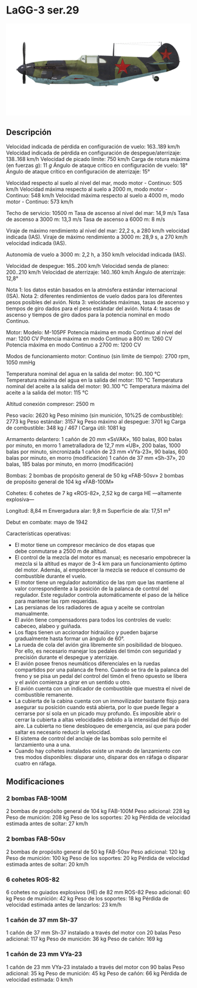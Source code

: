 # LaGG-3 ser.29

![lagg3s29](../images/lagg3s29.png)

## Descripción

Velocidad indicada de pérdida en configuración de vuelo: 163..189 km/h
Velocidad indicada de pérdida en configuración de despegue/aterrizaje: 138..168 km/h
Velocidad de picado límite: 750 km/h
Carga de rotura máxima (en fuerzas <i>g</i>): 11 <i>g</i>
Ángulo de ataque crítico en configuración de vuelo: 18°
Ángulo de ataque crítico en configuración de aterrizaje: 15°

Velocidad respecto al suelo al nivel del mar, modo motor - Continuo: 505 km/h
Velocidad máxima respecto al suelo a 2000 m, modo motor - Continuo: 548 km/h
Velocidad máxima respecto al suelo a 4000 m, modo motor - Continuo: 573 km/h

Techo de servicio: 10500 m
Tasa de ascenso al nivel del mar: 14,9 m/s
Tasa de ascenso a 3000 m: 13,3 m/s
Tasa de ascenso a 6000 m: 8 m/s

Viraje de máximo rendimiento al nivel del mar: 22,2 s, a 280 km/h velocidad indicada (IAS).
Viraje de máximo rendimiento a 3000 m: 28,9 s, a 270 km/h velocidad indicada (IAS).

Autonomía de vuelo a 3000 m: 2,2 h, a 350 km/h velocidad indicada (IAS).

Velocidad de despegue: 165..200 km/h
Velocidad senda de planeo: 200..210 km/h
Velocidad de aterrizaje: 140..160 km/h
Ángulo de aterrizaje: 12,8°

Nota 1: los datos están basados en la atmósfera estándar internacional (ISA).
Nota 2: diferentes rendimientos de vuelo dados para los diferentes pesos posibles del avión.
Nota 3: velocidades máximas, tasas de ascenso y tiempos de giro dados para el peso estándar del avión.
Nota 4: tasas de ascenso y tiempos de giro dados para la potencia nominal en modo Continuo.

Motor:
Modelo: M-105PF
Potencia máxima en modo Continuo al nivel del mar: 1200 CV
Potencia máxima en modo Continuo a 800 m: 1260 CV
Potencia máxima en modo Continuo a 2700 m: 1200 CV

Modos de funcionamiento motor:
Continuo (sin límite de tiempo): 2700 rpm, 1050 mmHg

Temperatura nominal del agua en la salida del motor: 90..100 °C
Temperatura máxima del agua en la salida del motor: 110 °C
Temperatura nominal del aceite a la salida del motor: 90..100 °C
Temperatura máxima del aceite a la salida del motor: 115 °C

Altitud conexión compresor: 2500 m

Peso vacío: 2620 kg
Peso mínimo (sin munición, 10%25 de combustible): 2773 kg
Peso estándar: 3157 kg
Peso máximo al despegue: 3701 kg
Carga de combustible: 348 kg / 467 l
Carga útil: 1081 kg

Armamento delantero:
1 cañón de 20 mm «SsVAK», 160 balas, 800 balas por minuto, en morro
1 ametralladora de 12,7 mm «UB», 200 balas, 1000 balas por minuto, sincronizada
1 cañón de 23 mm «VYa-23», 90 balas, 600 balas por minuto, en morro (modificación)
1 cañón de 37 mm «Sh-37», 20 balas, 185 balas por minuto, en morro (modificación)

Bombas:
2 bombas de propósito general de 50 kg «FAB-50sv»
2 bombas de propósito general de 104 kg «FAB-100M»

Cohetes:
6 cohetes de 7 kg «ROS-82», 2,52 kg de carga HE —altamente explosiva—

Longitud: 8,84 m
Envergadura alar: 9,8 m
Superficie de ala: 17,51 m²

Debut en combate: mayo de 1942

Características operativas:
- El motor tiene un compresor mecánico de dos etapas que debe conmutarse a 2500 m de altitud.
- El control de la mezcla del motor es manual; es necesario empobrecer la mezcla si la altitud es mayor de 3-4 km para un funcionamiento óptimo del motor. Además, al empobrecer la mezcla se reduce el consumo de combustible durante el vuelo.
- El motor tiene un regulador automático de las rpm que las mantiene al valor correspondiente a la posición de la palanca de control del regulador. Este regulador controla automáticamente el paso de la hélice para mantener las rpm requeridas.
- Las persianas de los radiadores de agua y aceite se controlan manualmente.
- El avión tiene compensadores para todos los controles de vuelo: cabeceo, alabeo y guiñada.
- Los flaps tienen un accionador hidraúlico y pueden bajarse gradualmente hasta formar un ángulo de 60°.
- La rueda de cola del avión gira libremente sin posibilidad de bloqueo. Por ello, es necesario manejar los pedales del timón con seguridad y precisión durante el despegue y aterrizaje.
- El avión posee frenos neumáticos diferenciales en la ruedas compartidos por una palanca de freno. Cuando se tira de la palanca del freno y se pisa un pedal del control del timón el freno opuesto se libera y el avión comienza a girar en un sentido u otro.
- El avión cuenta con un indicador de combustible que muestra el nivel de combustible remanente.
- La cubierta de la cabina cuenta con un inmovilizador bastante flojo para asegurar su posición cuando está abierta, por lo que puede llegar a cerrarse por sí sola en un picado muy profundo. Es imposible abrir o cerrar la cubierta a altas velocidades debido a la intensidad del flujo del aire. La cubierta no tiene desbloqueo de emergencia, así que para poder saltar es necesario reducir la velocidad.
- El sistema de control del anclaje de las bombas solo permite el lanzamiento una a una.
- Cuando hay cohetes instalados existe un mando de lanzamiento con tres modos disponibles: disparar uno, disparar dos en ráfaga o disparar cuatro en ráfaga.

## Modificaciones


### 2 bombas FAB-100M

2 bombas de propósito general de 104 kg FAB-100M
Peso adicional: 228 kg
Peso de munición: 208 kg
Peso de los soportes: 20 kg
Pérdida de velocidad estimada antes de soltar: 27 km/h


### 2 bombas FAB-50sv

2 bombas de propósito general de 50 kg FAB-50sv
Peso adicional: 120 kg
Peso de munición: 100 kg
Peso de los soportes: 20 kg
Pérdida de velocidad estimada antes de soltar: 20 km/h


### 6 cohetes ROS-82

6 cohetes no guiados explosivos (HE) de 82 mm ROS-82
Peso adicional: 60 kg
Peso de munición: 42 kg
Peso de los soportes: 18 kg
Pérdida de velocidad estimada antes de lanzarlos: 23 km/h


### 1 cañón de 37 mm Sh-37

1 cañón de 37 mm Sh-37 instalado a través del motor con 20 balas
Peso adicional: 117 kg
Peso de munición: 36 kg
Peso de cañón: 169 kg


### 1 cañón de 23 mm VYa-23

1 cañón de 23 mm VYa-23 instalado a través del motor con 90 balas
Peso adicional: 35 kg
Peso de munición: 45 kg
Peso de cañón: 66 kg
Pérdida de velocidad estimada: 0 km/h